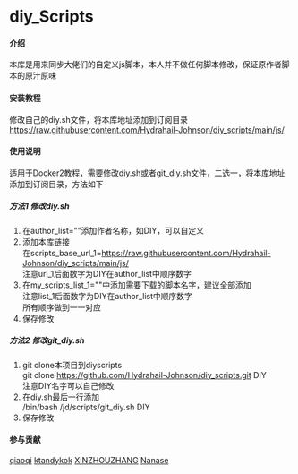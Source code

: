 # diy_Scripts

#### 介绍
本库是用来同步大佬们的自定义js脚本，本人并不做任何脚本修改，保证原作者脚本的原汁原味  

#### 安装教程

修改自己的diy.sh文件，将本库地址添加到订阅目录  
https://raw.githubusercontent.com/Hydrahail-Johnson/diy_scripts/main/js/

#### 使用说明
适用于Docker2教程，需要修改diy.sh或者git_diy.sh文件，二选一，将本库地址添加到订阅目录，方法如下

##### 方法1 修改diy.sh
1. 在author_list=""添加作者名称，如DIY，可以自定义
2. 添加本库链接  
在scripts_base_url_1=https://raw.githubusercontent.com/Hydrahail-Johnson/diy_scripts/main/js/  
注意url_1后面数字为DIY在author_list中顺序数字  
3. 在my_scripts_list_1=""中添加需要下载的脚本名字，建议全部添加  
注意list_1后面数字为DIY在author_list中顺序数字  
所有顺序做到一一对应
4. 保存修改

##### 方法2 修改git_diy.sh
1. git clone本项目到diyscripts  
git clone https://github.com/Hydrahail-Johnson/diy_scripts.git DIY  
注意DIY名字可以自己修改
2. 在diy.sh最后一行添加  
/bin/bash /jd/scripts/git_diy.sh DIY
3. 保存修改

#### 参与贡献

[qiaoqi](https://github.com/qiao112)
[ktandykok](https://github.com/ktandykok)
[XINZHOUZHANG](https://github.com/XINZHOUZHANG)
[Nanase](https://github.com/jsyzdej)
